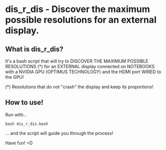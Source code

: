 dis_r_dis - Discover the maximum possible resolutions for an external display.
=============

What is dis_r_dis?
-----

It's a bash script that will try to DISCOVER THE MAXIMUM POSSIBLE RESOLUTIONS (*) for 
an EXTERNAL display connected on NOTEBOOKS with a NVIDIA GPU (OPTIMUS 
TECHNOLOGY) and the HDMI port WIRED to the GPU!

(*) Resolutions that do not "crash" the display and keep its proportions!

How to use!
-----

Run with...

```
bash dis_r_dis.bash
```

... and the script will guide you through the process!

Have fun! =D
